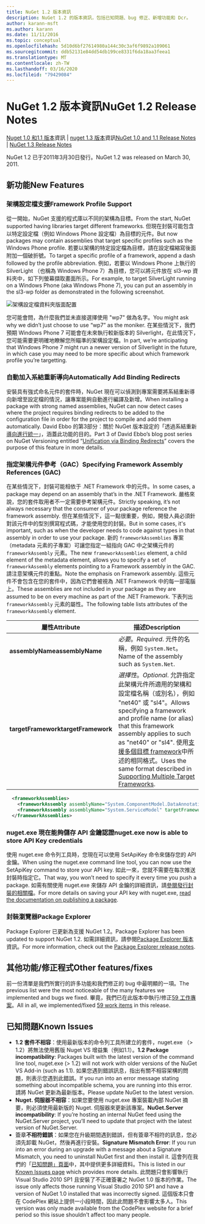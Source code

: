 ```yaml
---
title: NuGet 1.2 版本資訊
description: NuGet 1.2 的版本資訊，包括已知問題、bug 修正、新增功能和 Dcr。
author: karann-msft
ms.author: karann
ms.date: 11/11/2016
ms.topic: conceptual
ms.openlocfilehash: 5d10d6bf27614980a144c30c3af6f9892a109061
ms.sourcegitcommit: ddb52131e84dd54db199ce8331f6da18aa3feea1
ms.translationtype: MT
ms.contentlocale: zh-TW
ms.lasthandoff: 03/16/2020
ms.locfileid: "79429084"
---
```

# <a name="nuget-12-release-notes"></a><span data-ttu-id="27235-103">NuGet 1.2 版本資訊</span><span class="sxs-lookup"><span data-stu-id="27235-103">NuGet 1.2 Release Notes</span></span>

<span data-ttu-id="27235-104">[Nuget 1.0 和1.1 版本](../release-notes/nuget-1.1.md)資訊 | [nuget 1.3 版本](../release-notes/nuget-1.3.md)資訊</span><span class="sxs-lookup"><span data-stu-id="27235-104">[NuGet 1.0 and 1.1 Release Notes](../release-notes/nuget-1.1.md) | [NuGet 1.3 Release Notes](../release-notes/nuget-1.3.md)</span></span>

<span data-ttu-id="27235-105">NuGet 1.2 已于2011年3月30日發行。</span><span class="sxs-lookup"><span data-stu-id="27235-105">NuGet 1.2 was released on March 30, 2011.</span></span>

## <a name="new-features"></a><span data-ttu-id="27235-106">新功能</span><span class="sxs-lookup"><span data-stu-id="27235-106">New Features</span></span>

### <a name="framework-profile-support"></a><span data-ttu-id="27235-107">架構設定檔支援</span><span class="sxs-lookup"><span data-stu-id="27235-107">Framework Profile Support</span></span>

<span data-ttu-id="27235-108">從一開始，NuGet 支援的程式庫以不同的架構為目標。</span><span class="sxs-lookup"><span data-stu-id="27235-108">From the start, NuGet supported having libraries target different frameworks.</span></span> <span data-ttu-id="27235-109">但現在封裝可能包含以特定設定檔（例如 Windows Phone 設定檔）為目標的元件。</span><span class="sxs-lookup"><span data-stu-id="27235-109">But now packages may contain assemblies that target specific profiles such as the Windows Phone profile.</span></span> <span data-ttu-id="27235-110">若要以架構的特定設定檔為目標，請在設定檔縮寫後面附加一個破折號。</span><span class="sxs-lookup"><span data-stu-id="27235-110">To target a specific profile of a framework, append a dash followed by the profile abbreviation.</span></span> <span data-ttu-id="27235-111">例如，若要以 Windows Phone 上執行的 SilverLight （也稱為 Windows Phone 7）為目標，您可以將元件放在 sl3-wp 資料夾中，如下列螢幕擷取畫面所示。</span><span class="sxs-lookup"><span data-stu-id="27235-111">For example, to target SilverLight running on a Windows Phone (aka Windows Phone 7), you can put an assembly in the sl3-wp folder as demonstrated in the following screenshot.</span></span>

![架構設定檔資料夾版面配置](./media/framework-profile-support.png)

<span data-ttu-id="27235-113">您可能會問，為什麼我們並未直接選擇使用 "wp7" 做為名字。</span><span class="sxs-lookup"><span data-stu-id="27235-113">You might ask why we didn’t just choose to use “wp7” as the moniker.</span></span> <span data-ttu-id="27235-114">在某些情況下，我們預期 Windows Phone 7 可能會在未來執行較新版本的 Silverlight，在此情況下，您可能需要更明確地瞭解您所瞄準的架構設定檔。</span><span class="sxs-lookup"><span data-stu-id="27235-114">In part, we’re anticipating that Windows Phone 7 might run a newer version of Silverlight in the future, in which case you may need to be more specific about which framework profile you’re targetting.</span></span>

### <a name="automatically-add-binding-redirects"></a><span data-ttu-id="27235-115">自動加入系結重新導向</span><span class="sxs-lookup"><span data-stu-id="27235-115">Automatically Add Binding Redirects</span></span>

<span data-ttu-id="27235-116">安裝具有強式命名元件的套件時，NuGet 現在可以偵測到專案需要將系結重新導向新增至設定檔的情況，讓專案能夠自動進行編譯及新增。</span><span class="sxs-lookup"><span data-stu-id="27235-116">When installing a package with strong named assemblies, NuGet can now detect cases where the project requires binding redirects to be added to the configuration file in order for the project to compile and add them automatically.</span></span> <span data-ttu-id="27235-117">David Ebbo 的第3部分：關於 NuGet 版本設定的「透過系結重新[導向進行統一](http://blog.davidebbo.com/2011/01/nuget-versioning-part-3-unification-via.html)」，涵蓋此功能的目的。</span><span class="sxs-lookup"><span data-stu-id="27235-117">Part 3 of David Ebbo’s blog post series on NuGet Versioning entitled “[Unification via Binding Redirects](http://blog.davidebbo.com/2011/01/nuget-versioning-part-3-unification-via.html)” covers the purpose of this feature in more details.</span></span>

<a name="framework-assembly-refs"></a>

### <a name="specifying-framework-assembly-references-gac"></a><span data-ttu-id="27235-118">指定架構元件參考（GAC）</span><span class="sxs-lookup"><span data-stu-id="27235-118">Specifying Framework Assembly References (GAC)</span></span>

<span data-ttu-id="27235-119">在某些情況下，封裝可能相依于 .NET Framework 中的元件。</span><span class="sxs-lookup"><span data-stu-id="27235-119">In some cases, a package may depend on an assembly that’s in the .NET Framework.</span></span> <span data-ttu-id="27235-120">嚴格來說，您的套件取用者不一定需要參考架構元件。</span><span class="sxs-lookup"><span data-stu-id="27235-120">Strictly speaking, it’s not always necessary that the consumer of your package reference the framework assembly.</span></span> <span data-ttu-id="27235-121">但在某些情況下，這一點很重要，例如，開發人員必須針對該元件中的型別撰寫程式碼，才能使用您的封裝。</span><span class="sxs-lookup"><span data-stu-id="27235-121">But in some cases, it's important, such as when the developer needs to code against types in that assembly in order to use your package.</span></span> <span data-ttu-id="27235-122">新的 `frameworkAssemblies` 專案（metadata 元素的子專案）可讓您指定一組指向 GAC 中之架構元件的 `frameworkAssembly` 元素。</span><span class="sxs-lookup"><span data-stu-id="27235-122">The new `frameworkAssemblies` element, a child element of the metadata element, allows you to specify a set of `frameworkAssembly` elements pointing to a Framework assembly in the GAC.</span></span> <span data-ttu-id="27235-123">請注意架構元件的重點。</span><span class="sxs-lookup"><span data-stu-id="27235-123">Note the emphasis on Framework assembly.</span></span>
<span data-ttu-id="27235-124">這些元件不會包含在您的套件中，因為它們會被視為 .NET Framework 中的每一部電腦上。</span><span class="sxs-lookup"><span data-stu-id="27235-124">These assemblies are not included in your package as they are assumed to be on every machine  as part of the .NET Framework.</span></span> <span data-ttu-id="27235-125">下表列出 `frameworkAssembly` 元素的屬性。</span><span class="sxs-lookup"><span data-stu-id="27235-125">The following table lists attributes of the `frameworkAssembly` element.</span></span>


|<span data-ttu-id="27235-126">屬性</span><span class="sxs-lookup"><span data-stu-id="27235-126">Attribute</span></span> |<span data-ttu-id="27235-127">描述</span><span class="sxs-lookup"><span data-stu-id="27235-127">Description</span></span>|
|----------------|-----------|
|<span data-ttu-id="27235-128">**assemblyName**</span><span class="sxs-lookup"><span data-stu-id="27235-128">**assemblyName**</span></span>|<span data-ttu-id="27235-129">*必要*。</span><span class="sxs-lookup"><span data-stu-id="27235-129">*Required*.</span></span> <span data-ttu-id="27235-130">元件的名稱，例如 `System.Net`。</span><span class="sxs-lookup"><span data-stu-id="27235-130">Name of the assembly such as `System.Net`.</span></span>|
|<span data-ttu-id="27235-131">**targetFramework**</span><span class="sxs-lookup"><span data-stu-id="27235-131">**targetFramework**</span></span>|<span data-ttu-id="27235-132">*選擇性*。</span><span class="sxs-lookup"><span data-stu-id="27235-132">*Optional*.</span></span> <span data-ttu-id="27235-133">允許指定此架構元件所適用的架構和設定檔名稱（或別名），例如 "net40" 或 "sl4"。</span><span class="sxs-lookup"><span data-stu-id="27235-133">Allows specifying a framework and profile name (or alias) that this framework assembly applies to such as "net40" or "sl4".</span></span> <span data-ttu-id="27235-134">使用[支援多個目標 framework](../create-packages/supporting-multiple-target-frameworks.md)中所述的相同格式。</span><span class="sxs-lookup"><span data-stu-id="27235-134">Uses the same format described in [Supporting Multiple Target Frameworks](../create-packages/supporting-multiple-target-frameworks.md).</span></span>|

```xml
  <frameworkAssemblies>
    <frameworkAssembly assemblyName="System.ComponentModel.DataAnnotations" targetFramework="net40" />
    <frameworkAssembly assemblyName="System.ServiceModel" targetFramework="net40" />
  </frameworkAssemblies>
```

### <a name="nugetexe-now-is-able-to-store-api-key-credentials"></a><span data-ttu-id="27235-135">nuget.exe 現在能夠儲存 API 金鑰認證</span><span class="sxs-lookup"><span data-stu-id="27235-135">nuget.exe now is able to store API Key credentials</span></span>

<span data-ttu-id="27235-136">使用 nuget.exe 命令列工具時，您現在可以使用 SetApiKey 命令來儲存您的 API 金鑰。</span><span class="sxs-lookup"><span data-stu-id="27235-136">When using the nuget.exe command line tool, you can now use the SetApiKey command to store your API key.</span></span> <span data-ttu-id="27235-137">如此一來，您就不需要在每次推送封裝時指定它。</span><span class="sxs-lookup"><span data-stu-id="27235-137">That way, you won’t need to specify it every time you push a package.</span></span> <span data-ttu-id="27235-138">如需有關使用 nuget.exe 來儲存 API 金鑰的詳細資訊，請[參閱發行封裝的相關檔](../nuget-org/publish-a-package.md)。</span><span class="sxs-lookup"><span data-stu-id="27235-138">For more details on saving your API key with nuget.exe, [read the documentation on publishing a package](../nuget-org/publish-a-package.md).</span></span>

### <a name="package-explorer"></a><span data-ttu-id="27235-139">封裝瀏覽器</span><span class="sxs-lookup"><span data-stu-id="27235-139">Package Explorer</span></span>
<span data-ttu-id="27235-140">Package Explorer 已更新為支援 NuGet 1.2。</span><span class="sxs-lookup"><span data-stu-id="27235-140">Package Explorer has been updated to support NuGet 1.2.</span></span> <span data-ttu-id="27235-141">如需詳細資訊，請參閱[Package Explorer 版本](http://nuget.codeplex.com/wikipage?title=New%20features%20in%20NuGet%20Package%20Explorer%201.0)資訊。</span><span class="sxs-lookup"><span data-stu-id="27235-141">For more information, check out the [Package Explorer release notes](http://nuget.codeplex.com/wikipage?title=New%20features%20in%20NuGet%20Package%20Explorer%201.0).</span></span>

## <a name="other-featuresfixes"></a><span data-ttu-id="27235-142">其他功能/修正程式</span><span class="sxs-lookup"><span data-stu-id="27235-142">Other features/fixes</span></span>

<span data-ttu-id="27235-143">前一份清單是我們所實行的許多功能和我們修正的 bug 中最明顯的一項。</span><span class="sxs-lookup"><span data-stu-id="27235-143">The previous list were the most noticeable of the many features we implemented and bugs we fixed.</span></span> <span data-ttu-id="27235-144">畢竟，我們已在此版本中執行/修正[59 工作專案](http://nuget.codeplex.com/workitem/list/advanced?keyword=&status=All&type=All&priority=All&release=NuGet%201.2&assignedTo=All&component=All&sortField=Votes&sortDirection=Descending&page=0)。</span><span class="sxs-lookup"><span data-stu-id="27235-144">All in all, we implemented/fixed [59 work items](http://nuget.codeplex.com/workitem/list/advanced?keyword=&status=All&type=All&priority=All&release=NuGet%201.2&assignedTo=All&component=All&sortField=Votes&sortDirection=Descending&page=0) in this release.</span></span>

## <a name="known-issues"></a><span data-ttu-id="27235-145">已知問題</span><span class="sxs-lookup"><span data-stu-id="27235-145">Known Issues</span></span>

* <span data-ttu-id="27235-146">**1.2 套件不相容**：使用最新版本的命令列工具所建立的套件，nuget.exe （> 1.2）將無法使用舊版 Nuget VS 增益集（例如1.1）。</span><span class="sxs-lookup"><span data-stu-id="27235-146">**1.2 Package incompatibility**: Packages built with the latest version of the command line tool, nuget.exe (> 1.2) will not work with older versions of the NuGet VS Add-in (such as 1.1).</span></span> <span data-ttu-id="27235-147">如果您遇到錯誤訊息，指出有關不相容架構的問題，則表示您遇到此錯誤。</span><span class="sxs-lookup"><span data-stu-id="27235-147">If you run into an error message stating something about incompatible schema, you are running into this error.</span></span> <span data-ttu-id="27235-148">請將 NuGet 更新為最新版本。</span><span class="sxs-lookup"><span data-stu-id="27235-148">Please update NuGet to the latest version.</span></span>
* <span data-ttu-id="27235-149">**Nuget. 伺服器不相容**：如果您要使用 nuget.exe 專案裝載內部 NuGet 摘要，則必須使用最新版的 Nuget. 伺服器來更新該專案。</span><span class="sxs-lookup"><span data-stu-id="27235-149">**NuGet.Server incompatibility**: If you’re hosting an internal NuGet feed using the NuGet.Server project, you’ll need to update that project with the latest version of NuGet.Server.</span></span>
* <span data-ttu-id="27235-150">簽章**不相符錯誤**：如果您在升級期間遇到錯誤，但有簽章不相符的訊息，您必須先卸載 NuGet，然後再進行安裝。</span><span class="sxs-lookup"><span data-stu-id="27235-150">**Signature Mismatch Error**: If you run into an error during an upgrade with a message about a Signature Mismatch, you need to uninstall NuGet first and then install it.</span></span> <span data-ttu-id="27235-151">這會列在我們的「[已知問題」頁面](../release-notes/known-issues.md)中，其中提供更多詳細資料。</span><span class="sxs-lookup"><span data-stu-id="27235-151">This is listed in our [Known Issues page](../release-notes/known-issues.md) which provides more details.</span></span> <span data-ttu-id="27235-152">此問題只會影響執行 Visual Studio 2010 SP1 且安裝了不正確簽署之 NuGet 1.0 版本的作業。</span><span class="sxs-lookup"><span data-stu-id="27235-152">The issue only affects those running Visual Studio 2010 SP1 and have a version of NuGet 1.0 installed that was incorrectly signed.</span></span> <span data-ttu-id="27235-153">這個版本只會在 CodePlex 網站上提供一小段時間，因此此問題不會影響太多人。</span><span class="sxs-lookup"><span data-stu-id="27235-153">This version was only made available from the CodePlex website for a brief period so this issue shouldn't affect too many people.</span></span>